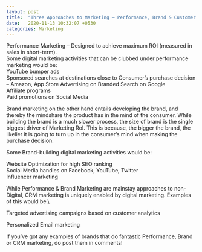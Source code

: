 ```yaml
---
layout: post
title:  "Three Approaches to Marketing – Performance, Brand & Customer Engagement"
date:   2020-11-13 10:32:07 +0530
categories: Marketing
---
```


Performance Marketing – Designed to achieve maximum ROI (measured in sales in short-term).  
Some digital marketing activities that can be clubbed under performance marketing would be:   
YouTube bumper ads  
Sponsored searches at destinations close to Consumer’s purchase decision – Amazon, App Store
Advertising on Branded Search on Google  
Affiliate programs  
Paid promotions on Social Media 

Brand marketing on the other hand entails developing the brand, and thereby the mindshare the product has in the mind of the consumer. While building the brand is a much slower process, the size of brand is the single biggest driver of Marketing RoI. This is because, the bigger the brand, the likelier it is going to turn up in the consumer’s mind when making the purchase decision.  

Some Brand-building digital marketing activities would be:  

Website Optimization for high SEO ranking  
Social Media handles on Facebook, YouTube, Twitter  
Influencer marketing  

While Performance & Brand Marketing are mainstay approaches to non-Digital, CRM marketing is uniquely enabled by digital marketing. Examples of this would be:\

Targeted advertising campaigns based on customer analytics

Personalized Email marketing

If you’ve got any examples of brands that do fantastic Performance, Brand or CRM marketing, do post them in comments!
